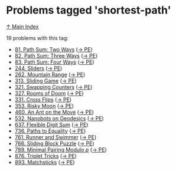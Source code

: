 # Problems tagged 'shortest-path'

[↑ Main Index](../README.md)

19 problems with this tag:

- [81. Path Sum: Two Ways](../problems/81.md) ([→ PE](https://projecteuler.net/problem=81))
- [82. Path Sum: Three Ways](../problems/82.md) ([→ PE](https://projecteuler.net/problem=82))
- [83. Path Sum: Four Ways](../problems/83.md) ([→ PE](https://projecteuler.net/problem=83))
- [244. Sliders](../problems/244.md) ([→ PE](https://projecteuler.net/problem=244))
- [262. Mountain Range](../problems/262.md) ([→ PE](https://projecteuler.net/problem=262))
- [313. Sliding Game](../problems/313.md) ([→ PE](https://projecteuler.net/problem=313))
- [321. Swapping Counters](../problems/321.md) ([→ PE](https://projecteuler.net/problem=321))
- [327. Rooms of Doom](../problems/327.md) ([→ PE](https://projecteuler.net/problem=327))
- [331. Cross Flips](../problems/331.md) ([→ PE](https://projecteuler.net/problem=331))
- [353. Risky Moon](../problems/353.md) ([→ PE](https://projecteuler.net/problem=353))
- [460. An Ant on the Move](../problems/460.md) ([→ PE](https://projecteuler.net/problem=460))
- [532. Nanobots on Geodesics](../problems/532.md) ([→ PE](https://projecteuler.net/problem=532))
- [637. Flexible Digit Sum](../problems/637.md) ([→ PE](https://projecteuler.net/problem=637))
- [736. Paths to Equality](../problems/736.md) ([→ PE](https://projecteuler.net/problem=736))
- [761. Runner and Swimmer](../problems/761.md) ([→ PE](https://projecteuler.net/problem=761))
- [766. Sliding Block Puzzle](../problems/766.md) ([→ PE](https://projecteuler.net/problem=766))
- [789. Minimal Pairing Modulo $p$](../problems/789.md) ([→ PE](https://projecteuler.net/problem=789))
- [876. Triplet Tricks](../problems/876.md) ([→ PE](https://projecteuler.net/problem=876))
- [893. Matchsticks](../problems/893.md) ([→ PE](https://projecteuler.net/problem=893))
